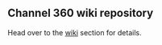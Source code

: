 ## Channel 360 wiki repository

Head over to the [wiki](https://github.com/Satisfic-Pte/c360_wiki/wiki) section for details.